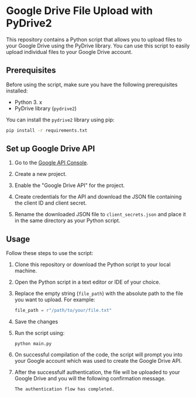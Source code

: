 # Google Drive File Upload with PyDrive2

This repository contains a Python script that allows you to upload files to your Google Drive using the PyDrive library. You can use this script to easily upload individual files to your Google Drive account.

## Prerequisites

Before using the script, make sure you have the following prerequisites installed:

- Python 3. x
- PyDrive library (`pydrive2`)

You can install the `pydrive2` library using pip:

```bash
pip install -r requirements.txt
```

## Set up Google Drive API

1. Go to the [Google API Console](https://console.developers.google.com/).

2. Create a new project.

3. Enable the "Google Drive API" for the project.

4. Create credentials for the API and download the JSON file containing the client ID and client secret.

5. Rename the downloaded JSON file to `client_secrets.json` and place it in the same directory as your Python script.


## Usage

Follow these steps to use the script:

1. Clone this repository or download the Python script to your local machine.

2. Open the Python script in a text editor or IDE of your choice.

3. Replace the empty string (`file_path`) with the absolute path to the file you want to upload. For example:

   ```python
   file_path = r"/path/to/your/file.txt"
   ```

4. Save the changes
5. Run the script using:
   ```
   python main.py
   ```

6. On successful compilation of the code, the script will prompt you into your Google account which was used to create the Google Drive API.
7. After the successfulf authentication, the file will be uploaded to your Google Drive and you will the following confirmation message.
   ```
   The authentication flow has completed.
   ```
